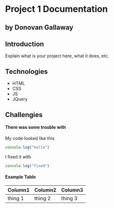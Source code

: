 # Project 1 Documentation
## by Donovan Gallaway


## Introduction

Explain what is your project here, what it does, etc.

## Technologies

- HTML
- CSS
- JS
- JQuery

## Challengies

#### There was some trouble with

My code looked like this

```js
console.log("hello")
```

I fixed it with 

```js
console.log("fixed")
```


#### Example Table

| Column1 | Column2 | Column3|
|---------|---------|--------|
| thing 1 | thing 2 | thing 3|